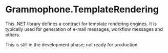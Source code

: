 # Grammophone.TemplateRendering
This .NET library defines a contract for template rendering engines.
It is typically used for generation of e-mail messages, workflow messages and others.

This is still in the development phase; not ready for production.
